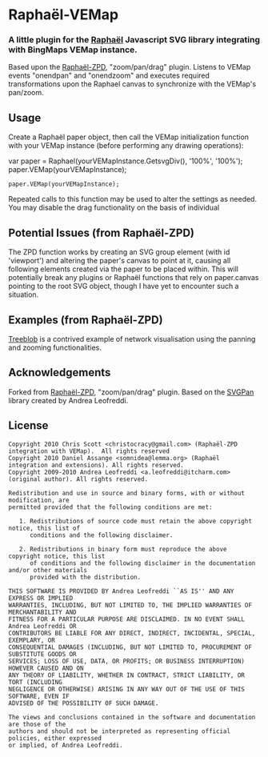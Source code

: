 # Raphaël-VEMap
### A little plugin for the [Raphaël](http://raphaeljs.com/) Javascript SVG library integrating with BingMaps VEMap instance.  

Based upon the [Raphaël-ZPD](https://github.com/somnidea/raphael-zpd), "zoom/pan/drag" plugin.  Listens to VEMap events "onendpan" and "onendzoom" and executes required transformations upon the Raphael canvas to synchronize with the VEMap's pan/zoom.
## Usage

Create a Raphaël paper object, then call the VEMap initialization function with your VEMap instance (before performing any drawing operations):

  var paper = Raphael(yourVEMapInstance.GetsvgDiv(), '100%', '100%');
  paper.VEMap(yourVEMapInstance);
      
	paper.VEMap(yourVEMapInstance);

Repeated calls to this function may be used to alter the settings as needed. You may disable the drag functionality on the basis of individual 

## Potential Issues (from Raphaël-ZPD)

The ZPD function works by creating an SVG group element (with id 'viewport') and altering the paper's canvas to point at it, causing all following elements created via the paper to be placed within. This will potentially break any plugins or Raphaël functions that rely on paper.canvas pointing to the root SVG object, though I have yet to encounter such a situation.

## Examples (from Raphaël-ZPD)

[Treeblob](http://www.lemma.org/experiments/treeblob/) is a contrived example of network visualisation using the panning and zooming functionalities.

## Acknowledgements
Forked from [Raphaël-ZPD](https://github.com/somnidea/raphael-zpd), "zoom/pan/drag" plugin.
Based on the [SVGPan](http://code.google.com/p/svgpan/) library created by Andrea Leofreddi.

## License
	Copyright 2010 Chris Scott <christocracy@gmail.com> (Raphaël-ZPD integration with VEMap).  All rights reserved
	Copyright 2010 Daniel Assange <somnidea@lemma.org> (Raphaël integration and extensions). All rights reserved.
	Copyright 2009-2010 Andrea Leofreddi <a.leofreddi@itcharm.com> (original author). All rights reserved.

	Redistribution and use in source and binary forms, with or without modification, are
	permitted provided that the following conditions are met:
	
	   1. Redistributions of source code must retain the above copyright notice, this list of
	      conditions and the following disclaimer.
	
	   2. Redistributions in binary form must reproduce the above copyright notice, this list
	      of conditions and the following disclaimer in the documentation and/or other materials
	      provided with the distribution.
	
	THIS SOFTWARE IS PROVIDED BY Andrea Leofreddi ``AS IS'' AND ANY EXPRESS OR IMPLIED
	WARRANTIES, INCLUDING, BUT NOT LIMITED TO, THE IMPLIED WARRANTIES OF MERCHANTABILITY AND
	FITNESS FOR A PARTICULAR PURPOSE ARE DISCLAIMED. IN NO EVENT SHALL Andrea Leofreddi OR
	CONTRIBUTORS BE LIABLE FOR ANY DIRECT, INDIRECT, INCIDENTAL, SPECIAL, EXEMPLARY, OR
	CONSEQUENTIAL DAMAGES (INCLUDING, BUT NOT LIMITED TO, PROCUREMENT OF SUBSTITUTE GOODS OR
	SERVICES; LOSS OF USE, DATA, OR PROFITS; OR BUSINESS INTERRUPTION) HOWEVER CAUSED AND ON
	ANY THEORY OF LIABILITY, WHETHER IN CONTRACT, STRICT LIABILITY, OR TORT (INCLUDING
	NEGLIGENCE OR OTHERWISE) ARISING IN ANY WAY OUT OF THE USE OF THIS SOFTWARE, EVEN IF
	ADVISED OF THE POSSIBILITY OF SUCH DAMAGE.
	
	The views and conclusions contained in the software and documentation are those of the
	authors and should not be interpreted as representing official policies, either expressed
	or implied, of Andrea Leofreddi.
